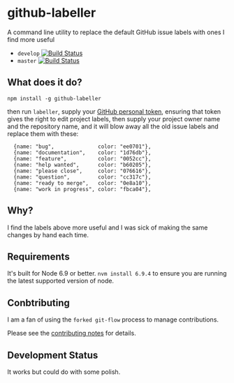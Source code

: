 # github-labeller

A command line utility to replace the default GitHub issue labels with ones I find more useful

* `develop` [![Build Status](https://travis-ci.org/davesag/github-labeller.svg?branch=develop)](https://travis-ci.org/davesag/github-labeller)
* `master` [![Build Status](https://travis-ci.org/davesag/github-labeller.svg?branch=master)](https://travis-ci.org/davesag/github-labeller)

## What does it do?

```
npm install -g github-labeller
```

then run `labeller`, supply your [GitHub personal token](https://help.github.com/articles/creating-an-access-token-for-command-line-use/), ensuring that token gives the right to edit project labels, then supply your project owner name and the repository name, and it will blow away all the old issue labels and replace them with these:

```
  {name: "bug",              color: "ee0701"},
  {name: "documentation",    color: "1d76db"},
  {name: "feature",          color: "0052cc"},
  {name: "help wanted",      color: "b60205"},
  {name: "please close",     color: "076616"},
  {name: "question",         color: "cc317c"},
  {name: "ready to merge",   color: "0e8a10"},
  {name: "work in progress", color: "fbca04"},
```

## Why?

I find the labels above more useful and I was sick of making the same changes by hand each time.

## Requirements

It's built for Node 6.9 or better. `nvm install 6.9.4` to ensure you are running the latest supported version of node.

## Conbtributing

I am a fan of using the `forked git-flow` process to manage contributions.

Please see the [contributing notes](CONTRIBUTING.md) for details.

## Development Status

It works but could do with some polish.


